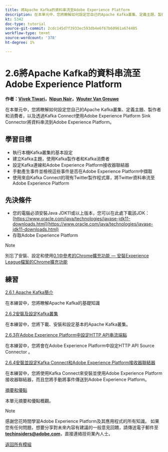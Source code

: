 ```yaml
---
title: 將Apache Kafka的資料串流至Adobe Experience Platform
description: 在本單元中，您將瞭解如何設定您自己的Apache Kafka叢集、定義主題、製作者和消費者，並使用Kafka Connect的Adobe Experience Platform Sink Connector將資料串流到Adobe Experience Platform。
kt: 5342
doc-type: tutorial
source-git-commit: 2cdc145d7f3933ec593db4e6f67b60961a674405
workflow-type: tm+mt
source-wordcount: '378'
ht-degree: 1%

---
```


# 2.6將Apache Kafka的資料串流至Adobe Experience Platform

**作者：[Vivek Tiwari](https://www.linkedin.com/in/vivek-tiwari-25092656/)，[Nipun Nair](https://www.linkedin.com/in/nipunnair/)，[Wouter Van Greuwe](https://www.linkedin.com/in/woutervangeluwe/)**

在本單元中，您將瞭解如何設定您自己的Apache Kafka叢集、定義主題、製作者和消費者，以及透過Kafka Connect使用Adobe Experience Platform Sink Connector將資料串流到Adobe Experience Platform。

## 學習目標

- 執行本機Kafka叢集的基本設定
- 建立Kafka主題，使用Kafka製作者和Kafka消費者
- 設定Kafka連線和Adobe Experience Platform接收器聯結器
- 手動產生事件並檢視這些事件是否在Adobe Experience Platform中擷取
- 使用來自Kafka Connect的現有Twitter製作程式庫，將Twitter資料串流至Adobe Experience Platform

## 先決條件

- 您的電腦必須安裝Java JDK11或以上版本，您可以在此處下載該JDK： [https://www.oracle.com/java/technologies/javase-jdk11-downloads.html](https://www.oracle.com/java/technologies/javase-jdk11-downloads.html)
- 存取Adobe Experience Platform

>[!NOTE]
>
>別忘了安裝、設定和使用[0.1中參考的Chrome擴充功能 — 安裝Experience League檔案的Chrome擴充功能](../../gettingstarted/gettingstarted/ex1.md)

## 練習

[2.6.1 Apache Kafka簡介](./ex1.md)

在本練習中，您將瞭解Apache Kafka的基礎知識

[2.6.2安裝及設定Kafka叢集](./ex2.md)

在本練習中，您將下載、安裝和設定基本的Apache Kafka叢集。

[2.6.3在Adobe Experience Platform中設定HTTP API串流端點](./ex3.md)

在本練習中，您將會在Adobe Experience Platform中設定HTTP API Source Connector 。

[2.6.4安裝並設定Kafka Connect和Adobe Experience Platform接收器聯結器](./ex4.md)

在本練習中，您將使用Kafka Connect來安裝並使用Adobe Experience Platform接收器聯結器，而且您將手動將事件傳送到Adobe Experience Platform。

[摘要和優點](./summary.md)

本單元摘要和優點概觀。

>[!NOTE]
>
>感謝您花時間學習Adobe Experience Platform及其應用程式的所有知識。 如果您有任何問題，想要分享對未來內容有建議的一般意見回饋，請傳送電子郵件至&#x200B;**techinsiders@adobe.com**，直接連絡技術業內人士。

[返回所有模組](../../../overview.md)
